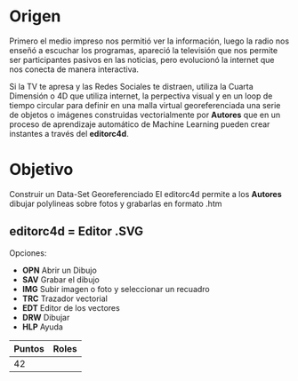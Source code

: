 # Origen

Primero el medio impreso nos permitió ver la información, luego la radio nos enseñó a escuchar los programas, apareció la televisión que nos permite ser participantes pasivos en las noticias, pero evolucionó la internet que nos conecta de manera interactiva.

Si la TV te apresa y las Redes Sociales te distraen, utiliza la Cuarta Dimensión o 4D que utiliza internet, la perpectiva visual y en un loop de tiempo circular para definir en una malla virtual georeferenciada una serie de objetos o imágenes construidas vectorialmente por **Autores** que en un proceso de aprendizaje automático de Machine Learning pueden crear instantes a través del **editorc4d**. 

# Objetivo

Construir un Data-Set Georeferenciado
El editorc4d permite a los **Autores** dibujar polylineas sobre fotos y grabarlas en formato .htm


## editorc4d = Editor .SVG
Opciones:

* **OPN** Abrir un Dibujo
* **SAV** Grabar el dibujo
* **IMG** Subir imagen o foto y seleccionar un recuadro
* **TRC** Trazador vectorial 
* **EDT** Editor de los vectores
* **DRW** Dibujar 
* **HLP** Ayuda

| Puntos |    Roles    |
| ------ | ------------|
|   42   |  |
